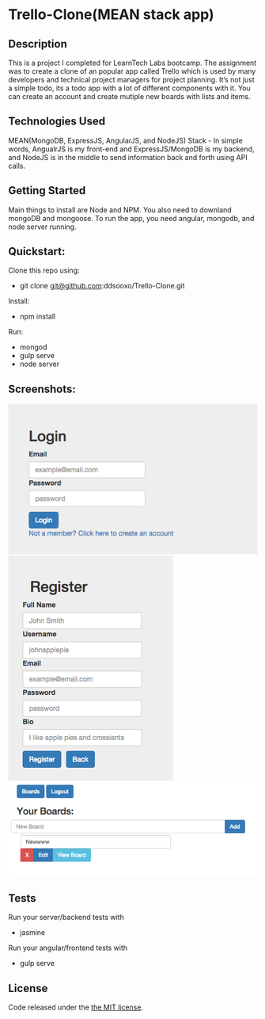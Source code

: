 # Trello-Clone(MEAN stack app)

## Description
This is a project I completed for LearnTech Labs bootcamp. The assignment was to create a clone
of an popular app called Trello which is used by many
developers and technical project managers for project planning.
It’s not just a simple todo, its a todo app with a lot of different components with it.
You can create an account and create mutiple new boards with lists and items.

## Technologies Used
MEAN(MongoDB, ExpressJS, AngularJS, and NodeJS) Stack - In simple words, AngualrJS is my front-end and 
ExpressJS/MongoDB is my backend, and NodeJS is in the middle to send information back and forth using API calls.

 
## Getting Started
Main things to install are Node and NPM. You also need to downland mongoDB and mongoose. To run the app, you need angular, mongodb, and
node server running.

## Quickstart:

Clone this repo using: 
* git clone git@github.com:ddsooxo/Trello-Clone.git

Install:
* npm install

Run:
* mongod
* gulp serve
* node server

## Screenshots: 
![Alt text](https://github.com/ddsooxo/Trello-Clone/blob/png/png/login.png)
![Alt text](https://github.com/ddsooxo/Trello-Clone/blob/png/png/register.png)
![Alt text](https://github.com/ddsooxo/Trello-Clone/blob/png/png/newBoard.png)


## Tests
Run your server/backend tests with
* jasmine

Run your angular/frontend tests with
* gulp serve

## License
Code released under the [the MIT license](https://github.com/ddsooxo/Trello-Clone/blob/png/LICENSE).


